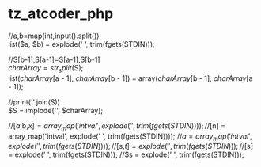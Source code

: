 # tz_atcoder_php

//a,b=map(int,input().split())  
list($a, $b) = explode(' ', trim(fgets(STDIN)));  


//S[b-1],S[a-1]=S[a-1],S[b-1]  
$charArray = str_split($S);  
list($charArray[$a - 1], $charArray[$b - 1]) = array($charArray[$b - 1], $charArray[$a - 1]);  

  
//print(''.join(S))  
$S = implode('', $charArray);  


//[$a,$b,$x] = array_map('intval', explode(' ', trim(fgets(STDIN))));
//[$n] = array_map('intval', explode(' ', trim(fgets(STDIN))));
//$a = array_map('intval', explode(' ', trim(fgets(STDIN))));
//[$s,$t] = explode(' ', trim(fgets(STDIN)));
//[$s] = explode(' ', trim(fgets(STDIN)));
//$s = explode(' ', trim(fgets(STDIN)));
